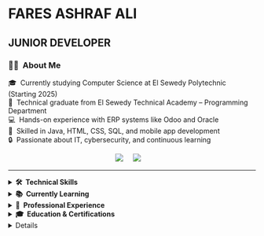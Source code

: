 # FARES ASHRAF ALI

## JUNIOR DEVELOPER



### 👨‍💻 &nbsp;About Me

🎓 &nbsp;Currently studying Computer Science at El Sewedy Polytechnic (Starting 2025)\
💼 &nbsp;Technical graduate from El Sewedy Technical Academy – Programming Department\
💻 &nbsp;Hands-on experience with ERP systems like Odoo and Oracle\
🔧 &nbsp;Skilled in Java, HTML, CSS, SQL, and mobile app development\
🔒 &nbsp;Passionate about IT, cybersecurity, and continuous learning

<p align="center">
  <a href="mailto:e.fares.ashraf@gmail.com?subject=Hello%20Fares"><img src="https://img.shields.io/badge/gmail-%23D14836.svg?&style=for-the-badge&logo=gmail&logoColor=white" /></a>&nbsp;&nbsp;&nbsp;&nbsp;
  <a href="https://www.linkedin.com/in/fares-ashraf-822a31384"><img src="https://img.shields.io/badge/linkedin-%230077B5.svg?&style=for-the-badge&logo=linkedin&logoColor=white" /></a>&nbsp;&nbsp;&nbsp;&nbsp;
</p>

<hr/>

<details>
  <summary><b>🛠️ &nbsp;Technical Skills</b></summary>
  <br/>

![Java](https://img.shields.io/badge/JAVA-007396.svg?&style=flat&logo=java&logoColor=white)&nbsp;
![HTML5](https://img.shields.io/badge/HTML5-E34F26.svg?&style=flat&logo=html5&logoColor=white)&nbsp;
![CSS3](https://img.shields.io/badge/CSS3-%231572B6.svg?&style=flat&logo=css3&logoColor=white)&nbsp;
![SQL](https://img.shields.io/badge/SQL-4479A1.svg?&style=flat&logo=mysql&logoColor=white)&nbsp;
![Odoo](https://img.shields.io/badge/ODOO-%23714B67.svg?&style=flat&logo=odoo&logoColor=white)&nbsp;\
![Oracle](https://img.shields.io/badge/ORACLE-F80000.svg?&style=flat&logo=oracle&logoColor=white)&nbsp;
![Git](https://img.shields.io/badge/GIT-%23F05033.svg?&style=flat&logo=git&logoColor=white)&nbsp;
![GitHub](https://img.shields.io/badge/GITHUB-%23121011.svg?&style=flat&logo=github&logoColor=white)&nbsp;
![Microsoft Office](https://img.shields.io/badge/MICROSOFT%20OFFICE-D83B01.svg?&style=flat&logo=microsoft-office&logoColor=white)&nbsp;\
![XML](https://img.shields.io/badge/XML-00599C.svg?&style=flat&logo=xml&logoColor=white)&nbsp;
![UI/UX Design](https://img.shields.io/badge/UI/UX-FF6F61.svg?&style=flat&logo=adobe-xd&logoColor=white)&nbsp;
![Scratch](https://img.shields.io/badge/SCRATCH-4D97FF.svg?&style=flat&logo=scratch&logoColor=white)&nbsp;
![Cloud Computing](https://img.shields.io/badge/CLOUD%20COMPUTING-0084FF.svg?&style=flat&logo=google-cloud&logoColor=white)&nbsp;\
![Project Management](https://img.shields.io/badge/PROJECT%20MANAGEMENT-FF6B6B.svg?&style=flat&logo=trello&logoColor=white)&nbsp;
![Big Data](https://img.shields.io/badge/BIG%20DATA-FF9A00.svg?&style=flat&logo=apache&logoColor=white)&nbsp;

</details>

<details>
  <summary><b>📚 &nbsp;Currently Learning</b></summary>
  <br/>

![Programming](https://img.shields.io/badge/PROGRAMMING-6DB33F.svg?&style=flat&logo=code&logoColor=white)&nbsp;
![CAD](https://img.shields.io/badge/CAD%20DESIGN-DD0031.svg?&style=flat&logo=autodesk&logoColor=white)&nbsp;
![Python](https://img.shields.io/badge/PYTHON-3776AB.svg?&style=flat&logo=python&logoColor=white)&nbsp;
![Command Line](https://img.shields.io/badge/COMMAND%20LINE-4D4D4D.svg?&style=flat&logo=windowsterminal&logoColor=white)&nbsp;
![Linux](https://img.shields.io/badge/LINUX-FCC624.svg?&style=flat&logo=linux&logoColor=black)&nbsp;
![Bash](https://img.shields.io/badge/BASH-4EAA25.svg?&style=flat&logo=gnu-bash&logoColor=white)&nbsp;
![PowerShell](https://img.shields.io/badge/POWERSHELL-5391FE.svg?&style=flat&logo=powershell&logoColor=white)&nbsp;
![Git Commands](https://img.shields.io/badge/GIT%20COMMANDS-F05033.svg?&style=flat&logo=git&logoColor=white)&nbsp;
![Terminal](https://img.shields.io/badge/TERMINAL-241F31.svg?&style=flat&logo=terminal&logoColor=white)&nbsp;
![SSH](https://img.shields.io/badge/SSH-231F20.svg?&style=flat&logo=ssh&logoColor=white)&nbsp;

</details>

<details>
  <summary><b>💼 &nbsp;Professional Experience</b></summary>
  <br/>

**EGYPLAST FACTORY** | IT Intern – ERP & System Implementer | (January 2023 - January 2025)
- Worked on Odoo and Oracle ERP systems in real factory environments
- Handled production and sales data entry within the ERP systems
- Learned how factories use ERP systems in real operations

**CAIRO BANK – MOBILE APP TRAINING PROJECT** | Mobile App Developer (Trainee)
- Designed a basic mobile application layout for customer interaction
- Used UI/UX fundamentals to create a simple and clear user interface
- Practiced logic building and structure using Java and XML

**PARTY TIME COMPANY – EVENT WEBSITE PROJECT** | Web Developer (Trainee)
- Developed a responsive website for an event planning company
- Built pages using HTML, CSS, and JavaScript
- Integrated contact forms and gallery for services presentation

**ATM SIMULATION FOR CRÉDIT AGRICOLE BANK** | Java Developer (Academic Project)
- Designed a basic ATM simulation using Java
- Created functions like withdraw, deposit, and balance check
- Applied OOP (Object-Oriented Programming) concepts in project structure

</details>

<details>
  <summary><b>🎓 &nbsp;Education & Certifications</b></summary>
  <br/>

**El Sewedy Polytechnic** - Computer Science | (Starting 2025)
- Bachelor's Degree in Computer Science

**El Sewedy Technical Academy (STA)** - Programming Department | (2022 - 2025)
- Technical Secondary Certificate

**Certifications:**
- Pearson BTEC Level 3 IT Certificate | (8 Sep 2025)
- Java Programming (Oracle Academy) | (12 Feb 2024)
- Application Development Foundations (Oracle Academy) | (4 Mar 2024)

</details>

<details>
 
